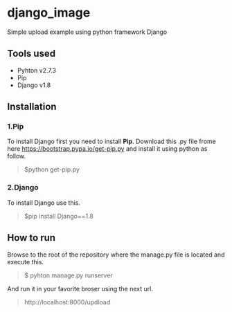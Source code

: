 # django_image
Simple upload example using python framework Django

Tools used
-------------
- Pyhton v2.7.3
- Pip
- Django v1.8

Installation
-------------
### 1.Pip
To install Django first you need to install **Pip**. Download this .py file frome here https://bootstrap.pypa.io/get-pip.py and install it using python as follow.
>$python get-pip.py

### 2.Django
To install Django use this.
>$pip install Django==1.8

How to run
-------------
Browse to the root of the repository where the manage.py file is located and execute this.
>$ pyhton manage.py runserver

And run it in your favorite broser using the next url.
>http://localhost:8000/updload
